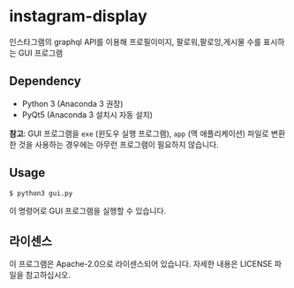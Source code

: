 # instagram-display
인스타그램의 graphql API를 이용해 프로필이미지, 팔로워,팔로잉,게시물 수를 표시하는 GUI 프로그램

## Dependency

 - Python 3 (Anaconda 3 권장)
 - PyQt5 (Anaconda 3 설치시 자동 설치)
 
**참고**: GUI 프로그램을 `exe` (윈도우 실행 프로그램), `app` (맥 애플리케이션) 파일로 변환한 것을 사용하는 경우에는 아무런 프로그램이 필요하지 않습니다.

## Usage

```
$ python3 gui.py
```

이 명령어로 GUI 프로그램을 실행할 수 있습니다.

## 라이센스

이 프로그램은 Apache-2.0으로 라이센스되어 있습니다. 자세한 내용은 LICENSE 파일을 참고하십시오.
